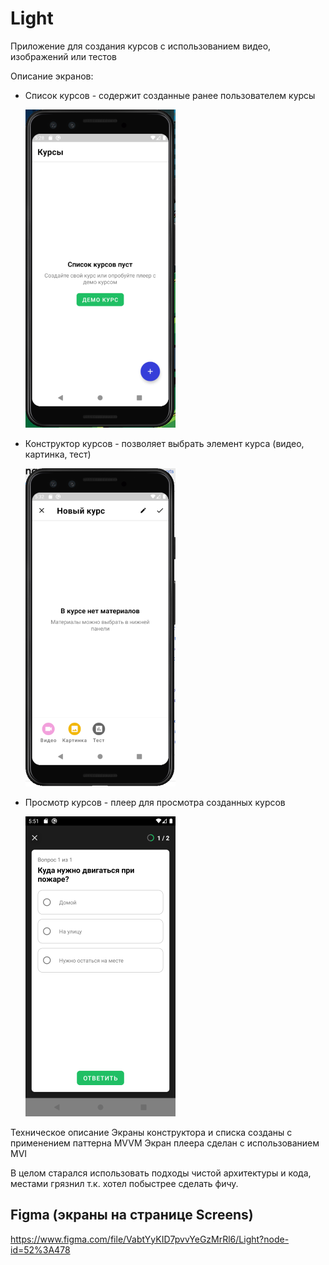 # Light

Приложение для создания курсов с использованием видео, изображений или тестов

Описание экранов:
* Список курсов - содержит созданные ранее пользователем курсы

  <img src="img/1.png" width="240" >

* Конструктор курсов - позволяет выбрать элемент курса (видео, картинка, тест)

  <img src="img/2.png" width="240" >

* Просмотр курсов - плеер для просмотра созданных курсов

  <img src="img/3.png" width="240" >

Техническое описание
Экраны конструктора и списка созданы с применением паттерна MVVM
Экран плеера сделан с использованием MVI

В целом старался использовать подходы чистой архитектуры и кода, местами грязнил т.к. хотел побыстрее сделать фичу.

## Figma (экраны на странице Screens)
https://www.figma.com/file/VabtYyKID7pvvYeGzMrRl6/Light?node-id=52%3A478
